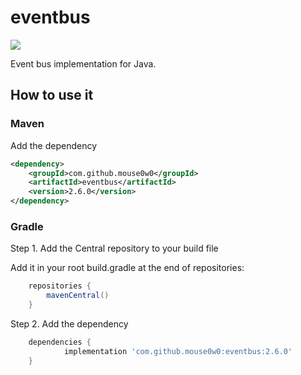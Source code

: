 # eventbus

[![](https://img.shields.io/github/v/release/mouse0w0/eventbus)](https://github.com/Mouse0w0/eventbus/releases)

Event bus implementation for Java.

## How to use it

### Maven

Add the dependency

```xml
<dependency>
    <groupId>com.github.mouse0w0</groupId>
    <artifactId>eventbus</artifactId>
    <version>2.6.0</version>
</dependency>
```
### Gradle

Step 1. Add the Central repository to your build file

Add it in your root build.gradle at the end of repositories:

```gradle
	repositories {
		mavenCentral()
	}
```

Step 2. Add the dependency
```gradle
	dependencies {
	        implementation 'com.github.mouse0w0:eventbus:2.6.0'
	}
```
